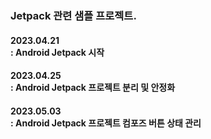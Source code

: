 <h3>Jetpack 관련 샘플 프로젝트.</h3>
<p>
  <h4>2023.04.21<br>
  : Android Jetpack 시작</h4>
</p>

<p>
  <h4>2023.04.25<br>
  : Android Jetpack 프로젝트 분리 및 안정화</h4>
</p>

<p>
  <h4>2023.05.03<br>
  : Android Jetpack 프로젝트 컴포즈 버튼 상태 관리</h4>
</p>
